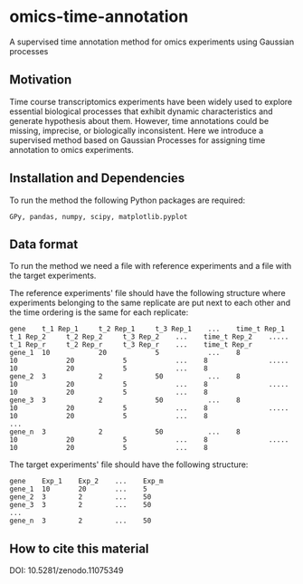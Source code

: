 # omics-time-annotation
A supervised time annotation method for omics experiments using Gaussian processes 
    
## Motivation

Time course transcriptomics experiments have been widely used to explore essential biological processes that exhibit dynamic characteristics and generate hypothesis about them. However, time annotations could be missing, imprecise, or biologically inconsistent. Here we introduce a supervised method based on Gaussian Processes for assigning time annotation to omics experiments. 

## Installation and Dependencies

To run the method the following Python packages are required:
    
    GPy, pandas, numpy, scipy, matplotlib.pyplot

## Data format

To run the method we need a file with reference experiments and a file with the target experiments.

The reference experiments' file should have the following structure where experiments belonging to the same replicate are put next to each other and the time ordering is the same for each replicate:

    gene    t_1 Rep_1     t_2 Rep_1     t_3 Rep_1    ...    time_t Rep_1    t_1 Rep_2     t_2 Rep_2     t_3 Rep_2    ...    time_t Rep_2    .....    t_1 Rep_r     t_2 Rep_r     t_3 Rep_r    ...    time_t Rep_r
    gene_1  10            20            5            ...    8               10            20            5            ...    8               .....    10            20            5            ...    8
    gene_2  3             2             50           ...    8               10            20            5            ...    8               .....    10            20            5            ...    8
    gene_3  3             2             50           ...    8               10            20            5            ...    8               .....    10            20            5            ...    8
    ...
    gene_n  3             2             50           ...    8               10            20            5            ...    8               .....    10            20            5            ...    8


The target experiments' file should have the following structure:

    gene    Exp_1    Exp_2    ...    Exp_m    
    gene_1  10       20       ...    5            
    gene_2  3        2        ...    50         
    gene_3  3        2        ...    50          
    ...
    gene_n  3        2        ...    50        

## How to cite this material

DOI: 10.5281/zenodo.11075349

